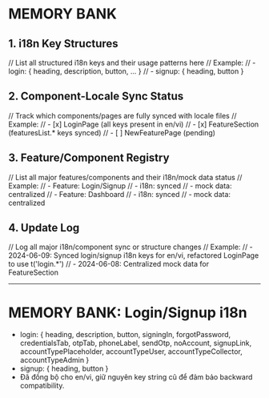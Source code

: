 # MEMORY BANK

## 1. i18n Key Structures
// List all structured i18n keys and their usage patterns here
// Example:
// - login: { heading, description, button, ... }
// - signup: { heading, button }

## 2. Component-Locale Sync Status
// Track which components/pages are fully synced with locale files
// Example:
// - [x] LoginPage (all keys present in en/vi)
// - [x] FeatureSection (featuresList.* keys synced)
// - [ ] NewFeaturePage (pending)

## 3. Feature/Component Registry
// List all major features/components and their i18n/mock data status
// Example:
// - Feature: Login/Signup
//   - i18n: synced
//   - mock data: centralized
// - Feature: Dashboard
//   - i18n: synced
//   - mock data: centralized

## 4. Update Log
// Log all major i18n/component sync or structure changes
// Example:
// - 2024-06-09: Synced login/signup i18n keys for en/vi, refactored LoginPage to use t('login.*')
// - 2024-06-08: Centralized mock data for FeatureSection

---
# MEMORY BANK: Login/Signup i18n
- login: { heading, description, button, signingIn, forgotPassword, credentialsTab, otpTab, phoneLabel, sendOtp, noAccount, signupLink, accountTypePlaceholder, accountTypeUser, accountTypeCollector, accountTypeAdmin }
- signup: { heading, button }
- Đã đồng bộ cho en/vi, giữ nguyên key string cũ để đảm bảo backward compatibility. 